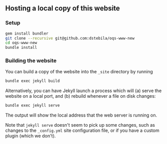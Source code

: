 ## Hosting a local copy of this website

### Setup

```bash
gem install bundler
git clone --recursive git@github.com:dstebila/oqs-www-new
cd oqs-www-new
bundle install
```

### Building the website

You can build a copy of the website into the `_site` directory by running

```bash
bundle exec jekyll build
```

Alternatively, you can have Jekyll launch a process which will (a) serve the website on a local port, and (b) rebuild whenever a file on disk changes:

```bash
bundle exec jekyll serve
```

The output will show the local address that the web server is running on.

Note that `jekyll serve` doesn't seem to pick up some changes, such as changes to the `_config.yml` site configuration file, or if you have a custom plugin (which we don't).
